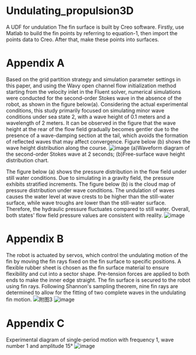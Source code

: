 # Undulating_propulsion3D
A UDF for undulation
The fin surface is built by Creo software. Firstly, use Matlab to build the fin points by referring to equation-1, then import the points data to Creo. After that, make these points into surfaces.

# Appendix A
Based on the grid partition strategy and simulation parameter settings in this paper, and using the Wavy open channel flow initialization method starting from the velocity inlet in the Fluent solver, numerical simulations were conducted for the second-order Stokes wave in the absence of the robot, as shown in the figure below(a). Considering the actual experimental conditions, this study primarily focused on simulating minor wave conditions under sea state 2, with a wave height of 0.1 meters and a wavelength of 2 meters. It can be observed in the figure that the wave height at the rear of the flow field gradually becomes gentler due to the presence of a wave-damping section at the tail, which avoids the formation of reflected waves that may affect convergence. Figure below (b) shows the wave height distribution along the course.
![image](https://github.com/sxd15963949546/undulating_propulsion3D/assets/52901076/2d8f3165-748c-4389-bf7b-f70bc8ebae2a)
(a)Waveform diagram of the second-order Stokes wave at 2 seconds; (b)Free-surface wave height distribution chart.

The figure below (a) shows the pressure distribution in the flow field under still water conditions. Due to simulating in a gravity field, the pressure exhibits stratified increments. The figure below (b) is the cloud map of pressure distribution under wave conditions. The undulation of waves causes the water level at wave crests to be higher than the still-water surface, while wave troughs are lower than the still-water surface. Therefore, the hydraulic pressure fluctuates compared to still water. Overall, both states' flow field pressure values are consistent with reality.
![image](https://github.com/sxd15963949546/undulating_propulsion3D/assets/52901076/dcf7d672-1975-42e6-aafa-4698681067e2)

# Appendix B
The robot is actuated by servos, which control the undulating motion of the fin by moving the fin rays fixed on the fin surface to specific positions. A flexible rubber sheet is chosen as the fin surface material to ensure flexibility and cut into a sector shape. Pre-tension forces are applied to both ends to make the inner edge straight. The fin surface is secured to the robot using fin rays. Following Shannon's sampling theorem, nine fin rays are determined to allow for the fitting of two complete waves in the undulating fin motion.
![附图3](https://github.com/sxd15963949546/undulating_propulsion3D/assets/52901076/a1155894-967b-4904-9e52-958a48e9475f)
![image](https://github.com/sxd15963949546/undulating_propulsion3D/assets/52901076/ec79ee7f-0f80-4213-98f4-4942a7fbf96f)

# Appendix C
Experimental diagram of single-period motion with frequency 1, wave number 1 and amplitude 15°
![image](https://github.com/sxd15963949546/undulating_propulsion3D/assets/52901076/d46edab4-3500-4d9a-9ab1-7f1a0dbb9543)


